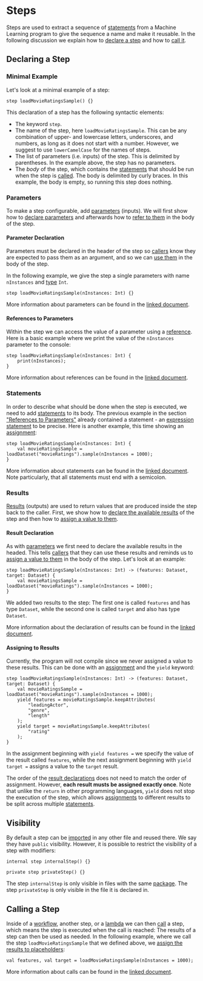 # Steps

Steps are used to extract a sequence of [statements][statements] from a Machine Learning program to give the sequence a name and make it reusable. In the following discussion we explain how to [declare a step](#declaring-a-step) and how to [call it](#calling-a-step).

## Declaring a Step

### Minimal Example

Let's look at a minimal example of a step:

```
step loadMovieRatingsSample() {}
```

This declaration of a step has the following syntactic elements:
* The keyword `step`.
* The name of the step, here `loadMovieRatingsSample`. This can be any combination of upper- and lowercase letters, underscores, and numbers, as long as it does not start with a number. However, we suggest to use `lowerCamelCase` for the names of steps.
* The list of parameters (i.e. inputs) of the step. This is delimited by parentheses. In the example above, the step has no parameters.
* The _body_ of the step, which contains the [statements][statements] that should be run when the step is [called](#calling-a-step). The body is delimited by curly braces. In this example, the body is empty, so running this step does nothing.

### Parameters

To make a step configurable, add [parameters][parameters] (inputs). We will first show how to [declare parameters](#parameter-declaration) and afterwards how to [refer to them](#references-to-parameters) in the body of the step.
#### Parameter Declaration

Parameters must be declared in the header of the step so [callers](#calling-a-step) know they are expected to pass them as an argument, and so we can [use them](#references-to-parameters) in the body of the step.

In the following example, we give the step a single parameters with name `nInstances` and [type][types] `Int`.

```
step loadMovieRatingsSample(nInstances: Int) {}
```

More information about parameters can be found in the [linked document][parameters].

#### References to Parameters

Within the step we can access the value of a parameter using a [reference][references]. Here is a basic example where we print the value of the `nInstances` parameter to the console:

```
step loadMovieRatingsSample(nInstances: Int) {
    print(nInstances);
}
```

More information about references can be found in the [linked document][references].

### Statements

In order to describe what should be done when the step is executed, we need to add [statements][statements] to its body. The previous example in the section ["References to Parameters"](#references-to-parameters) already contained a statement - an [expression statement][expression-statements] to be precise. Here is another example, this time showing an [assignment][assignments]:

```
step loadMovieRatingsSample(nInstances: Int) {
    val movieRatingsSample = loadDataset("movieRatings").sample(nInstances = 1000);
}
```

More information about statements can be found in the [linked document][statements]. Note particularly, that all statements must end with a semicolon.

### Results

[Results][results] (outputs) are used to return values that are produced inside the step back to the caller. First, we show how to [declare the available results](#result-declaration) of the step and then how to [assign a value to them](#assigning-to-results).

#### Result Declaration

As with [parameters](#parameters) we first need to declare the available results in the headed. This tells [callers](#calling-a-step) that they can use these results and reminds us to [assign a value to them](#assigning-to-results) in the body of the step. Let's look at an example:

```
step loadMovieRatingsSample(nInstances: Int) -> (features: Dataset, target: Dataset) {
    val movieRatingsSample = loadDataset("movieRatings").sample(nInstances = 1000);
}
```

We added two results to the step: The first one is called `features` and has type `Dataset`, while the second one is called `target` and also has type `Dataset`.

More information about the declaration of results can be found in the [linked document][results].

#### Assigning to Results

Currently, the program will not compile since we never assigned a value to these results. This can be done with an [assignment][assignments] and the `yield` keyword:


```
step loadMovieRatingsSample(nInstances: Int) -> (features: Dataset, target: Dataset) {
    val movieRatingsSample = loadDataset("movieRatings").sample(nInstances = 1000);
    yield features = movieRatingsSample.keepAttributes(
        "leadingActor",
        "genre",
        "length"
    );
    yield target = movieRatingsSample.keepAttributes(
        "rating"
    );
}
```

In the assignment beginning with `yield features =` we specify the value of the result called `features`, while the next assignment beginning with `yield target =` assigns a value to the `target` result.

The order of the [result declarations](#result-declaration) does not need to match the order of assignment. However, **each result musts be assigned exactly once**. Note that unlike the `return` in other programming languages, `yield` does not stop the execution of the step, which allows [assignments][assignments] to different results to be split across multiple [statements][statements].

## Visibility

By default a step can be [imported][imports] in any other file and reused there. We say they have `public` visibility. However, it is possible to restrict the visibility of a step with modifiers:

```
internal step internalStep() {}

private step privateStep() {}
```

The step `internalStep` is only visible in files with the same [package][packages]. The step `privateStep` is only visible in the file it is declared in.

## Calling a Step

Inside of a [workflow][workflows], another step, or a [lambda][lambdas] we can then [call][calls] a step, which means the step is executed when the call is reached: The results of a step can then be used as needed. In the following example, where we call the step `loadMovieRatingsSample` that we defined above, we [assign the results to placeholders][assignments-to-placeholders]:

```
val features, val target = loadMovieRatingsSample(nInstances = 1000);
```

More information about calls can be found in the [linked document][calls].

[imports]: ../common/imports.md
[parameters]: ../common/parameters.md
[results]: ../common/results.md
[types]: ../common/types.md
[packages]: ../common/packages.md
[statements]: statements.md
[assignments]: statements.md#assignments
[assignments-to-placeholders]: statements.md#assigning-placeholders
[expression-statements]: statements.md#expression-statements
[calls]: expressions.md#calls
[lambdas]: expressions.md#lambdas
[references]: expressions.md#references
[workflows]: workflows.md
